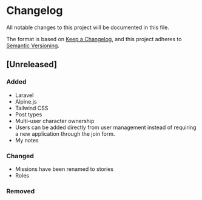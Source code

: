 # Changelog
All notable changes to this project will be documented in this file.

The format is based on [Keep a Changelog](https://keepachangelog.com/en/1.0.0/),
and this project adheres to [Semantic Versioning](https://semver.org/spec/v2.0.0.html).

## [Unreleased]
### Added
- Laravel
- Alpine.js
- Tailwind CSS
- Post types
- Multi-user character ownership
- Users can be added directly from user management instead of requiring a new application through the join form.
- My notes

### Changed
- Missions have been renamed to stories
- Roles

### Removed